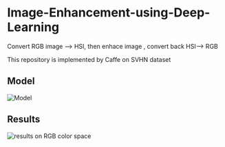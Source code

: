 # Image-Enhancement-using-Deep-Learning
Convert RGB image --> HSI, then enhace image , convert back HSI--> RGB

This repository is implemented by Caffe on SVHN dataset

## Model

![Model](https://github.com/SuHuynhImage-Enhancement-using-Deep-Learning/blob/master/results/model.PNG)


## Results

![results on RGB color space](https://github.com/SuHuynh/Image-Enhancement-using-Deep-Learning/blob/master/results/RGB_images.PNG)
